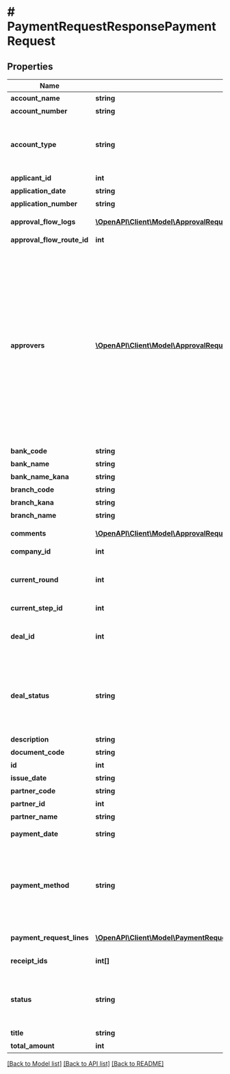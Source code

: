 # # PaymentRequestResponsePaymentRequest

## Properties

Name | Type | Description | Notes
------------ | ------------- | ------------- | -------------
**account_name** | **string** | 受取人名（カナ） |
**account_number** | **string** | 口座番号 |
**account_type** | **string** | 口座種別(ordinary:普通、checking:当座、earmarked:納税準備預金、savings:貯蓄、other:その他) |
**applicant_id** | **int** | 申請者のユーザーID |
**application_date** | **string** | 申請日 (yyyy-mm-dd) |
**application_number** | **string** | 申請No. |
**approval_flow_logs** | [**\OpenAPI\Client\Model\ApprovalRequestResponseApprovalRequestApprovalFlowLogs[]**](ApprovalRequestResponseApprovalRequestApprovalFlowLogs.md) | 支払依頼の承認履歴（配列） |
**approval_flow_route_id** | **int** | 申請経路ID |
**approvers** | [**\OpenAPI\Client\Model\ApprovalRequestResponseApprovalRequestApprovers[]**](ApprovalRequestResponseApprovalRequestApprovers.md) | 承認者（配列）   承認ステップのresource_typeがunspecified (指定なし)の場合はapproversはレスポンスに含まれません。   しかし、resource_typeがunspecifiedの承認ステップにおいて誰かが承認・却下・差し戻しのいずれかのアクションを取った後は、   approversはレスポンスに含まれるようになります。   その場合approversにはアクションを行ったステップのIDとアクションを行ったユーザーのIDが含まれます。 |
**bank_code** | **string** | 銀行コード |
**bank_name** | **string** | 銀行名 |
**bank_name_kana** | **string** | 銀行名（カナ） |
**branch_code** | **string** | 支店番号 |
**branch_kana** | **string** | 支店名（カナ） |
**branch_name** | **string** | 支店名 |
**comments** | [**\OpenAPI\Client\Model\ApprovalRequestResponseApprovalRequestComments[]**](ApprovalRequestResponseApprovalRequestComments.md) | 支払依頼のコメント一覧（配列） |
**company_id** | **int** | 事業所ID |
**current_round** | **int** | 現在のround。差し戻し等により申請がstepの最初からやり直しになるとroundの値が増えます。 |
**current_step_id** | **int** | 現在承認ステップID |
**deal_id** | **int** | 取引ID (申請ステータス:statusがapprovedで、取引が存在する時のみdeal_idが表示されます) |
**deal_status** | **string** | 取引ステータス (申請ステータス:statusがapprovedで、取引が存在する時のみdeal_statusが表示されます settled:支払済み, unsettled:支払待ち) |
**description** | **string** | 備考 |
**document_code** | **string** | 請求書番号 |
**id** | **int** | 支払依頼ID |
**issue_date** | **string** | 発生日 (yyyy-mm-dd) |
**partner_code** | **string** | 取引先コード | [optional]
**partner_id** | **int** | 取引先ID |
**partner_name** | **string** | 取引先名 |
**payment_date** | **string** | 支払期限 (yyyy-mm-dd) |
**payment_method** | **string** | 支払方法(none: 指定なし, domestic_bank_transfer: 国内振込, abroad_bank_transfer: 国外振込, account_transfer: 口座振替, credit_card: クレジットカード) |
**payment_request_lines** | [**\OpenAPI\Client\Model\PaymentRequestResponsePaymentRequestPaymentRequestLines[]**](PaymentRequestResponsePaymentRequestPaymentRequestLines.md) | 支払依頼の項目行一覧（配列） |
**receipt_ids** | **int[]** | 証憑ファイルID（ファイルボックスのファイルID） |
**status** | **string** | 申請ステータス(draft:下書き, in_progress:申請中, approved:承認済, rejected:却下, feedback:差戻し) |
**title** | **string** | 申請タイトル |
**total_amount** | **int** | 合計金額 |

[[Back to Model list]](../../README.md#models) [[Back to API list]](../../README.md#endpoints) [[Back to README]](../../README.md)
